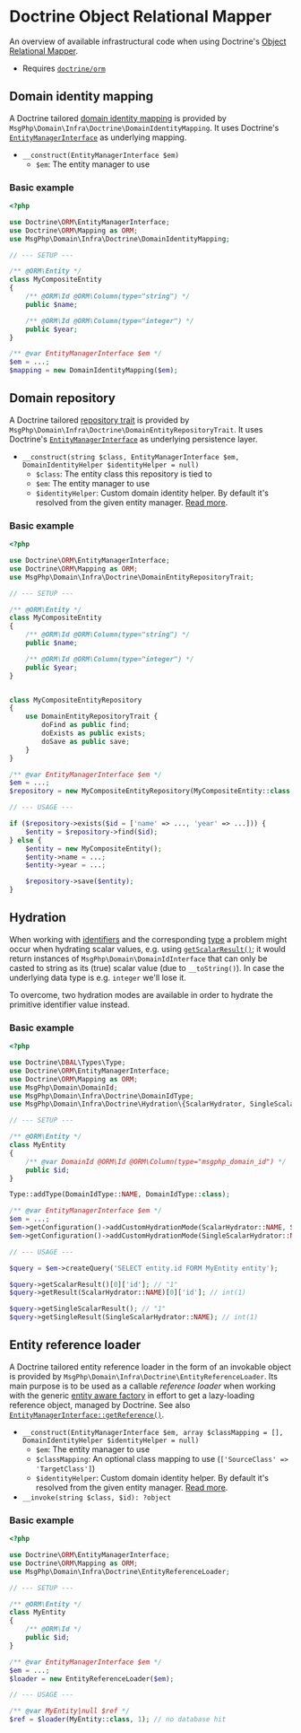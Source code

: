 # Doctrine Object Relational Mapper

An overview of available infrastructural code when using Doctrine's [Object Relational Mapper](http://www.doctrine-project.org/projects/orm.html).

- Requires [`doctrine/orm`](https://packagist.org/packages/doctrine/orm)

## Domain identity mapping

A Doctrine tailored [domain identity mapping](../ddd/identity-mapping.md) is provided by
`MsgPhp\Domain\Infra\Doctrine\DomainIdentityMapping`. It uses Doctrine's [`EntityManagerInterface`](http://www.doctrine-project.org/api/orm/2.5/class-Doctrine.ORM.EntityManagerInterface.html)
as underlying mapping.

- `__construct(EntityManagerInterface $em)`
    - `$em`: The entity manager to use

### Basic example

```php
<?php

use Doctrine\ORM\EntityManagerInterface;
use Doctrine\ORM\Mapping as ORM;
use MsgPhp\Domain\Infra\Doctrine\DomainIdentityMapping;

// --- SETUP ---

/** @ORM\Entity */
class MyCompositeEntity
{
    /** @ORM\Id @ORM\Column(type="string") */
    public $name;

    /** @ORM\Id @ORM\Column(type="integer") */
    public $year;
}

/** @var EntityManagerInterface $em */
$em = ...;
$mapping = new DomainIdentityMapping($em);
```

## Domain repository

A Doctrine tailored [repository trait](../ddd/repositories.md) is provided by
`MsgPhp\Domain\Infra\Doctrine\DomainEntityRepositoryTrait`. It uses Doctrine's [`EntityManagerInterface`](http://www.doctrine-project.org/api/orm/2.5/class-Doctrine.ORM.EntityManagerInterface.html)
as underlying persistence layer.

- `__construct(string $class, EntityManagerInterface $em, DomainIdentityHelper $identityHelper = null)`
    - `$class`: The entity class this repository is tied to
    - `$em`: The entity manager to use
    - `$identityHelper`: Custom domain identity helper. By default it's resolved from the given entity manager.
      [Read more](../ddd/identities.md).

### Basic example

```php
<?php

use Doctrine\ORM\EntityManagerInterface;
use Doctrine\ORM\Mapping as ORM;
use MsgPhp\Domain\Infra\Doctrine\DomainEntityRepositoryTrait;

// --- SETUP ---

/** @ORM\Entity */
class MyCompositeEntity
{
    /** @ORM\Id @ORM\Column(type="string") */
    public $name;

    /** @ORM\Id @ORM\Column(type="integer") */
    public $year;
}


class MyCompositeEntityRepository
{
    use DomainEntityRepositoryTrait {
        doFind as public find;
        doExists as public exists;
        doSave as public save;
    }
}

/** @var EntityManagerInterface $em */
$em = ...;
$repository = new MyCompositeEntityRepository(MyCompositeEntity::class, $em);

// --- USAGE ---

if ($repository->exists($id = ['name' => ..., 'year' => ...])) {
    $entity = $repository->find($id);
} else {
    $entity = new MyCompositeEntity();
    $entity->name = ...;
    $entity->year = ...;

    $repository->save($entity);
}
```

## Hydration

When working with [identifiers](../ddd/identifiers.md) and the corresponding [type](doctrine-dbal.md#domain-identifier-type)
a problem might occur when hydrating scalar values, e.g. using [`getScalarResult()`](http://www.doctrine-project.org/api/orm/2.5/class-Doctrine.ORM.AbstractQuery.html#_getScalarResult);
it would return instances of `MsgPhp\Domain\DomainIdInterface` that can only be casted to string as its (true) scalar
value (due to `__toString()`). In case the underlying data type is e.g. `integer` we'll lose it.

To overcome, two hydration modes are available in order to hydrate the primitive identifier value instead.

### Basic example

```php
<?php

use Doctrine\DBAL\Types\Type;
use Doctrine\ORM\EntityManagerInterface;
use Doctrine\ORM\Mapping as ORM;
use MsgPhp\Domain\DomainId;
use MsgPhp\Domain\Infra\Doctrine\DomainIdType;
use MsgPhp\Domain\Infra\Doctrine\Hydration\{ScalarHydrator, SingleScalarHydrator}

// --- SETUP ---

/** @ORM\Entity */
class MyEntity
{
    /** @var DomainId @ORM\Id @ORM\Column(type="msgphp_domain_id") */
    public $id;
}

Type::addType(DomainIdType::NAME, DomainIdType::class);

/** @var EntityManagerInterface $em */
$em = ...;
$em->getConfiguration()->addCustomHydrationMode(ScalarHydrator::NAME, ScalarHydrator::class);
$em->getConfiguration()->addCustomHydrationMode(SingleScalarHydrator::NAME, SingleScalarHydrator::class);

// --- USAGE ---

$query = $em->createQuery('SELECT entity.id FORM MyEntity entity');

$query->getScalarResult()[0]['id']; // "1"
$query->getResult(ScalarHydrator::NAME)[0]['id']; // int(1)

$query->getSingleScalarResult(); // "1"
$query->getSingleResult(SingleScalarHydrator::NAME); // int(1)
```

## Entity reference loader

A Doctrine tailored entity reference loader in the form of an invokable object is provided by
`MsgPhp\Domain\Infra\Doctrine\EntityReferenceLoader`. Its main purpose is to be used as a callable _reference loader_
when working with the generic [entity aware factory](../ddd/factory/entity-aware.md#msgphpdomainfactoryentityawarefactory)
in effort to get a lazy-loading reference object, managed by Doctrine. See also [`EntityManagerInterface::getReference()`](http://www.doctrine-project.org/api/orm/2.5/class-Doctrine.ORM.EntityManagerInterface.html#_getReference).

- `__construct(EntityManagerInterface $em, array $classMapping = [], DomainIdentityHelper $identityHelper = null)`
    - `$em`: The entity manager to use
    - `$classMapping`: An optional class mapping to use (`['SourceClass' => 'TargetClass']`)
    - `$identityHelper`: Custom domain identity helper. By default it's resolved from the given entity manager.
      [Read more](../ddd/identities.md).
- `__invoke(string $class, $id): ?object`

### Basic example

```php
<?php

use Doctrine\ORM\EntityManagerInterface;
use Doctrine\ORM\Mapping as ORM;
use MsgPhp\Domain\Infra\Doctrine\EntityReferenceLoader;

// --- SETUP ---

/** @ORM\Entity */
class MyEntity
{
    /** @ORM\Id */
    public $id;
}

/** @var EntityManagerInterface $em */
$em = ...;
$loader = new EntityReferenceLoader($em);

// --- USAGE ---

/** @var MyEntity|null $ref */
$ref = $loader(MyEntity::class, 1); // no database hit
```
